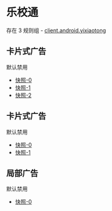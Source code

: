 # 乐校通

存在 3 规则组 - [client.android.yixiaotong](/src/apps/client.android.yixiaotong.ts)

## 卡片式广告

默认禁用

- [快照-0](https://i.gkd.li/import/13055837)
- [快照-1](https://i.gkd.li/import/13060116)
- [快照-2](https://i.gkd.li/import/13625511)

## 卡片式广告

默认禁用

- [快照-0](https://i.gkd.li/import/13451010)
- [快照-1](https://i.gkd.li/import/13450887)

## 局部广告

默认禁用

- [快照-0](https://i.gkd.li/import/13448963)
